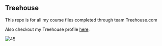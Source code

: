 ## Treehouse

This repo is for all my course files completed through team Treehouse.com

Also checkout my Treehouse profile [here](https://github.com/OsamaAhmedGit/).

![45](https://user-images.githubusercontent.com/25322289/38178299-97f94f8e-3607-11e8-9535-3e3237fe814d.jpg)
